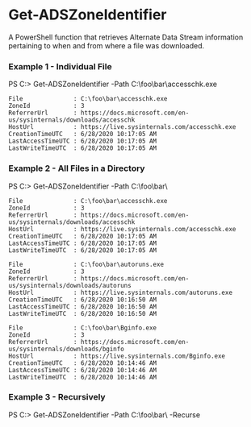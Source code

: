 # Get-ADSZoneIdentifier
A PowerShell function that retrieves Alternate Data Stream information pertaining to when and from where a file was downloaded.

### Example 1 - Individual File
PS C:\> Get-ADSZoneIdentifier -Path C:\foo\bar\accesschk.exe
```
File              : C:\foo\bar\accesschk.exe
ZoneId            : 3
ReferrerUrl       : https://docs.microsoft.com/en-us/sysinternals/downloads/accesschk 
HostUrl           : https://live.sysinternals.com/accesschk.exe 
CreationTimeUTC   : 6/28/2020 10:17:05 AM
LastAccessTimeUTC : 6/28/2020 10:17:05 AM
LastWriteTimeUTC  : 6/28/2020 10:17:05 AM
```
### Example 2 - All Files in a Directory
PS C:\> Get-ADSZoneIdentifier -Path C:\foo\bar\
```
File              : C:\foo\bar\accesschk.exe
ZoneId            : 3
ReferrerUrl       : https://docs.microsoft.com/en-us/sysinternals/downloads/accesschk
HostUrl           : https://live.sysinternals.com/accesschk.exe
CreationTimeUTC   : 6/28/2020 10:17:05 AM
LastAccessTimeUTC : 6/28/2020 10:17:05 AM
LastWriteTimeUTC  : 6/28/2020 10:17:05 AM

File              : C:\foo\bar\autoruns.exe
ZoneId            : 3
ReferrerUrl       : https://docs.microsoft.com/en-us/sysinternals/downloads/autoruns
HostUrl           : https://live.sysinternals.com/autoruns.exe
CreationTimeUTC   : 6/28/2020 10:16:50 AM
LastAccessTimeUTC : 6/28/2020 10:16:50 AM
LastWriteTimeUTC  : 6/28/2020 10:16:50 AM

File              : C:\foo\bar\Bginfo.exe
ZoneId            : 3
ReferrerUrl       : https://docs.microsoft.com/en-us/sysinternals/downloads/bginfo
HostUrl           : https://live.sysinternals.com/Bginfo.exe
CreationTimeUTC   : 6/28/2020 10:14:46 AM
LastAccessTimeUTC : 6/28/2020 10:14:46 AM
LastWriteTimeUTC  : 6/28/2020 10:14:46 AM
```
### Example 3 - Recursively
PS C:\> Get-ADSZoneIdentifier -Path C:\foo\bar\ -Recurse
